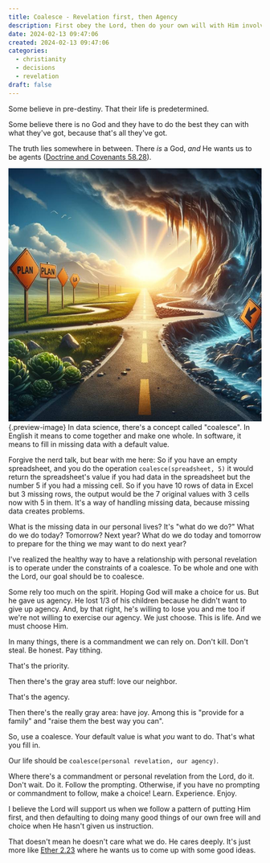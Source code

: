 ```yaml
---
title: Coalesce - Revelation first, then Agency
description: First obey the Lord, then do your own will with Him involved when He hasn't given instruction.
date: 2024-02-13 09:47:06
created: 2024-02-13 09:47:06
categories:
  - christianity
  - decisions
  - revelation
draft: false
---
```

Some believe in pre-destiny. That their life is predetermined. 

Some believe there is no God and they have to do the best they can with what they've got, because that's all they've got. 

The truth lies somewhere in between. There *is* a God, *and* He wants us to be agents ([Doctrine and Covenants 58.28](../scriptures/doctrine-and-covenants-58.28.md)).

![Life is filled with choices and many actions to perform](../img/dalle-plan-a-and-b.jpeg){.preview-image}
In data science, there's a concept called "coalesce". In English it means to come together and make one whole. In software, it means to fill in missing data with a default value. 

Forgive the nerd talk, but bear with me here: So if you have an empty spreadsheet, and you do the operation `coalesce(spreadsheet, 5)` it would return the spreadsheet's value if you had data in the spreadsheet but the number 5 if you had a missing cell. So if you have 10 rows of data in Excel but 3 missing rows, the output would be the 7 original values with 3 cells now with 5 in them. It's a way of handling missing data, because missing data creates problems. 

What is the missing data in our personal lives? It's "what do we do?" What do we do today? Tomorrow? Next year? What do we do today and tomorrow to prepare for the thing we may want to do next year?

I've realized the healthy way to have a relationship with personal revelation is to operate under the constraints of a coalesce. To be whole and one with the Lord, our goal should be to coalesce.

Some rely too much on the spirit. Hoping God will make a choice for us. But he gave us agency. He lost 1/3 of his children because he didn't want to give up agency. And, by that right, he's willing to lose you and me too if we're not willing to exercise our agency. We just choose. This is life. And we must choose Him. 

In many things, there is a commandment we can rely on. Don't kill. Don't steal. Be honest. Pay tithing.  

That's the priority. 

Then there's the gray area stuff: love our neighbor. 

That's the agency. 

Then there's the really gray area: have joy. Among this is "provide for a family" and "raise them the best way you can".

So, use a coalesce. Your default value is what *you* want to do. That's what you fill in. 

Our life should be `coalesce(personal revelation, our agency)`. 

Where there's a commandment or personal revelation from the Lord, do it. Don't wait. Do it. Follow the prompting. Otherwise, if you have no prompting or commandment to follow, make a choice! Learn. Experience. Enjoy. 

I believe the Lord will support us when we follow a pattern of putting Him first, and then defaulting to doing many good things of our own free will and choice when He hasn't given us instruction. 

That doesn't mean he doesn't care what we do. He cares deeply. It's just more like [Ether 2.23](../scriptures/ether-2.23.md) where he wants us to come up with some good ideas. 


